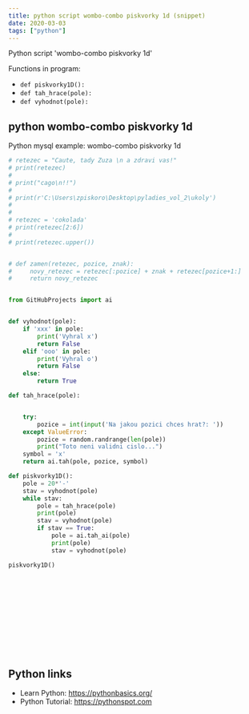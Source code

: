 ```yaml
---
title: python script wombo-combo piskvorky 1d (snippet)
date: 2020-03-03
tags: ["python"]
---
```

Python script 'wombo-combo piskvorky 1d'

Functions in program: 
* `def piskvorky1D():`
* `def tah_hrace(pole):`
* `def vyhodnot(pole):`

## python wombo-combo piskvorky 1d

Python mysql example: wombo-combo piskvorky 1d

```python
# retezec = "Caute, tady Zuza \n a zdravi vas!"
# print(retezec)
#
# print("cago\n!!")
#
# print(r'C:\Users\zpiskoro\Desktop\pyladies_vol_2\ukoly')
#
#
# retezec = 'cokolada'
# print(retezec[2:6])
#
# print(retezec.upper())


# def zamen(retezec, pozice, znak):
#     novy_retezec = retezec[:pozice] + znak + retezec[pozice+1:]
#     return novy_retezec


from GitHubProjects import ai


def vyhodnot(pole):
    if 'xxx' in pole:
        print('Vyhral x')
        return False
    elif 'ooo' in pole:
        print('Vyhral o')
        return False
    else:
        return True

def tah_hrace(pole):


    try:
        pozice = int(input('Na jakou pozici chces hrat?: '))
    except ValueError:
        pozice = random.randrange(len(pole))
        print("Toto neni validni cislo...")
    symbol = 'x'
    return ai.tah(pole, pozice, symbol)

def piskvorky1D():
    pole = 20*'-'
    stav = vyhodnot(pole)
    while stav:
        pole = tah_hrace(pole)
        print(pole)
        stav = vyhodnot(pole)
        if stav == True:
            pole = ai.tah_ai(pole)
            print(pole)
            stav = vyhodnot(pole)

piskvorky1D()














```

## Python links

- Learn Python: https://pythonbasics.org/
- Python Tutorial: https://pythonspot.com
